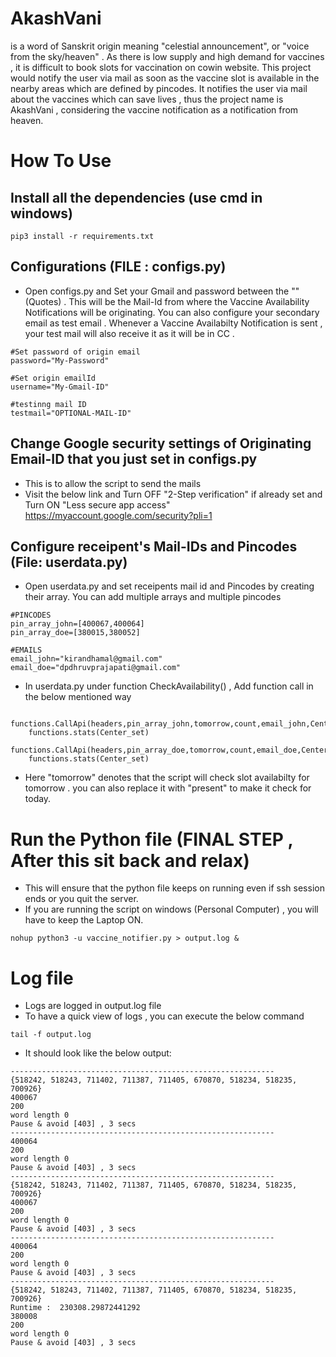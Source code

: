 # AkashVani
is a word of Sanskrit origin meaning "celestial announcement", or "voice from the sky/heaven" .  As there is low supply and high demand for vaccines , it is difficult to book slots for vaccination on cowin website. This project would notify the user via mail as soon as the vaccine slot is available in the nearby areas which are defined by pincodes. It notifies the user via mail about the vaccines which can save lives , thus the project name is AkashVani , considering the vaccine notification as a notification from heaven.

# How To Use

## Install all the dependencies (use cmd in windows)
```
pip3 install -r requirements.txt
```
## Configurations (FILE : configs.py)
- Open configs.py and Set your Gmail and password between the "" (Quotes) . This will be the Mail-Id from where the Vaccine Availability Notifications will be originating. You can also configure your secondary email as test email . Whenever a Vaccine Availabilty Notification is sent , your test mail will also receive it as it will be in CC .
```
#Set password of origin email
password="My-Password"

#Set origin emailId
username="My-Gmail-ID"

#testinng mail ID
testmail="OPTIONAL-MAIL-ID"
```

## Change Google security settings of Originating Email-ID that you just set in configs.py
- This is to allow the script to send the mails 
- Visit the below link and Turn OFF "2-Step verification" if already set and Turn ON "Less secure app access"
 https://myaccount.google.com/security?pli=1
 
## Configure receipent's Mail-IDs and Pincodes (File: userdata.py)
- Open userdata.py and set receipents mail id and Pincodes by creating their array. You can add multiple arrays and multiple pincodes
```
#PINCODES
pin_array_john=[400067,400064]
pin_array_doe=[380015,380052]

#EMAILS
email_john="kirandhamal@gmail.com"
email_doe="dpdhruvprajapati@gmail.com"
```
- In userdata.py under function CheckAvailability() , Add function call in the below mentioned way
```
    functions.CallApi(headers,pin_array_john,tomorrow,count,email_john,Center_set)
    functions.stats(Center_set)
    functions.CallApi(headers,pin_array_doe,tomorrow,count,email_doe,Center_set)
    functions.stats(Center_set)
```
- Here "tomorrow" denotes that the script will check slot availabilty for tomorrow . you can also replace it with "present" to make it check for today.

# Run the Python file (FINAL STEP , After this sit back and relax)
- This will ensure that the python file keeps on running even if ssh session ends or you quit the server. 
- If you are running the script on windows (Personal Computer) , you will have to keep the Laptop ON.
```
nohup python3 -u vaccine_notifier.py > output.log &
```

# Log file
- Logs are logged in output.log file
- To have a quick view of logs , you can execute the below command
```
tail -f output.log
```

- It should look like the below output:
```
-----------------------------------------------------------
{518242, 518243, 711402, 711387, 711405, 670870, 518234, 518235, 700926}
400067
200
word length 0
Pause & avoid [403] , 3 secs
-----------------------------------------------------------
400064
200
word length 0
Pause & avoid [403] , 3 secs
-----------------------------------------------------------
{518242, 518243, 711402, 711387, 711405, 670870, 518234, 518235, 700926}
400067
200
word length 0
Pause & avoid [403] , 3 secs
-----------------------------------------------------------
400064
200
word length 0
Pause & avoid [403] , 3 secs
-----------------------------------------------------------
{518242, 518243, 711402, 711387, 711405, 670870, 518234, 518235, 700926}
Runtime :  230308.29872441292
380008
200
word length 0
Pause & avoid [403] , 3 secs
```


